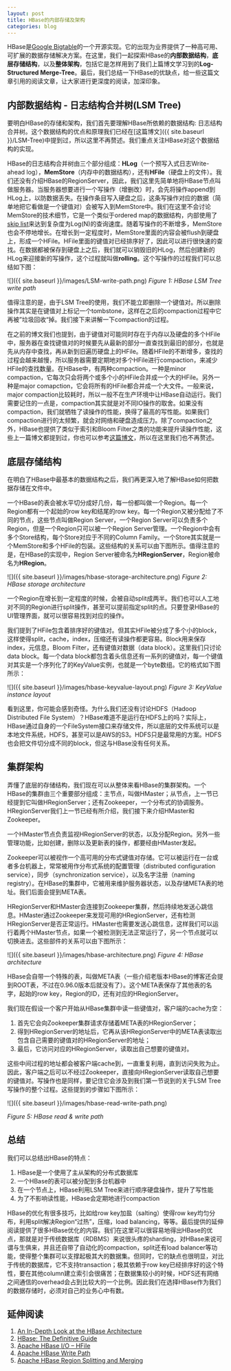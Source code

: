 ```yaml
---
layout: post
title: HBase的内部存储及架构
categories: blog
---
```


HBase是[Google Bigtable](https://research.google.com/archive/bigtable-osdi06.pdf)的一个开源实现。它的出现为业界提供了一种高可用、可扩展的数据存储解决方案。在这里，我们一起探索HBase的**内部数据结构**，**底层存储结构**，以及**整体架构**，包括它是怎样用到了我们上篇博文学习到的**Log-Structured Merge-Tree**。最后，我们总结一下HBase的优缺点，给一些这篇文章引用的阅读文章，让大家进行更深度的阅读，加深印象。

<!-- {% include_relative toc.md %} -->

## 内部数据结构 - 日志结构合并树(LSM Tree)
要明白HBase的存储和架构，我们首先要理解HBase所依赖的数据结构: 日志结构合并树。这个数据结构的优点和原理我们已经在[这篇博文]({{ site.baseurl }}/LSM-Tree)中提到过，所以这里不再赘述。我们重点关注HBase对这个数据结构的实现。

HBase的日志结构合并树由三个部分组成：**HLog**（一个预写入式日志Write-ahead log），**MemStore**（内存中的数据结构），还有**HFile**（硬盘上的文件）。我们还没有介绍HBase的RegionServer，因此，我们这里先简单地将HBase节点叫做服务器。当服务器想要进行一个写操作（增删改）时，会先将操作append到HLog上，以防数据丢失。在操作条目写入硬盘之后，这条写操作对应的数据（简单地把它看做是一个键值对）会被写入到MemStore中。我们在这里不会讨论MemStore的技术细节，它是一个类似于ordered map的数据结构，内部使用了[skip list](https://en.wikipedia.org/wiki/Skip_list)来达到复杂度为Log(N)的查询速度。随着写操作的不断增多，MemStore也会不停地增长。在增长到一定程度时，MemStore里面的内容会被flush到硬盘上，形成一个HFile。HFile里面的键值对已经排序好了，因此可以进行很快速的查找。在数据都被保存到硬盘上之后，我们就可以销毁旧的HLog，然后创建新的HLog来迎接新的写操作，这个过程就叫做**rolling**。这个写操作的过程我们可以总结如下图：


![]({{ site.baseurl }}/images/LSM-write-path.png)
*Figure 1: HBase LSM Tree write path*


值得注意的是，由于LSM Tree的使用，我们不能立即删除一个键值对。所以删除操作其实是在键值对上标记一个tombstone，这样在之后的compaction过程中它再被”垃圾回收“掉。我们接下来讲解一下compaction的过程。

在之前的博文我们也提到，由于键值对可能同时存在于内存以及硬盘的多个HFile中，服务器在查找键值对的时候要先从最新的部分一直查找到最旧的部分，也就是先从内存中查找，再从新到旧遍历硬盘上的HFile。随着HFile的不断增多，查找的过程会越来越慢，所以服务器需要定期地对多个HFile进行compaction，来减少HFile的查找数量。在HBase中，有两种compaction。一种是minor compaction，它每次只会将两个或多个小的HFile合并成一个大的HFile。另外一种是major comapction，它会将所有的HFile都合并成一个大文件。一般来说，major compaction比较耗时，所以一般不在生产环境中让HBase自动运行。我们需要记住的一点是，compaction其实就是对不同IO操作的取舍。如果没有compaction，我们就牺牲了读操作的性能，换得了最高的写性能。如果我们compaction进行的太频繁，就会对网络和硬盘造成压力。除了compaction之外，HBase也提供了类似于索引和Bloom Filter之类的功能来提升读操作性能，这些上一篇博文都提到过，你也可以参考[这篇博文](http://blog.cloudera.com/blog/2012/06/hbase-io-hfile-input-output/)，所以在这里我们也不再赘述。


## 底层存储结构
在明白了HBase中最基本的数据结构之后，我们再更深入地了解HBase如何把数据存储在文件中。

一个HBase的表会被水平切分成好几份，每一份都叫做一个Region。每一个Region都有一个起始的row key和结尾的row key。每一个Region又被分配给了不同的节点，这些节点叫做Region Server，一个Region Server可以负责多个Region，但是一个Region只可以被一个Region Server管理。一个Region中会有多个Store结构，每个Store对应于不同的Column Family。一个Store其实就是一个MemStore和多个HFile的包装。这些结构的关系可以由下图所示。值得注意的是，在HBase的实现中，Region Server被命名为**HRegionServer**，Region被命名为**HRegion**。


![]({{ site.baseurl }}/images/hbase-storage-architecture.png)
*Figure 2: HBase storage architecture*


一个Region在增长到一定程度的时候，会被自动split成两半。我们也可以人工地对不同的Region进行split操作，甚至可以提前指定split的点。只要登录HBase的UI管理界面，就可以很容易找到对应的操作。

我们提到了HFile包含着排序好的键值对。但其实HFile被分成了多个小的block，这样使得split，cache，index，压缩还有读操作都更容易。Block用来保存index，元信息，Bloom Filter，还有键值对数据（data block）。这里我们只讨论data block。每一个data block都包含着头信息还有一系列的键值对，每一个键值对其实是一个序列化了的KeyValue实例，也就是一个byte数组。它的格式如下图所示：


![]({{ site.baseurl }}/images/hbase-keyvalue-layout.png)
*Figure 3: KeyValue instance layout*


看到这里，你可能会感到奇怪。为什么我们还没有讨论HDFS（Hadoop Distributed File System）？HBase难道不是运行在HDFS上的吗？实际上，HBase通过自身的一个FileSystem接口来存储文件，所以底层的文件系统可以是本地文件系统，HDFS，甚至可以是AWS的S3。HDFS只是最常用的方案。HDFS也会把文件切分成不同的block，但这与HBase没有任何关系。


## 集群架构
弄懂了底层的存储结构，我们现在可以从整体来看HBase的集群架构。一个HBase的集群由三个重要部分组成：主节点，叫做HMaster；从节点，上一节已经提到它叫做HRegionServer；还有Zookeeper，一个分布式的协调服务。HRegionServer我们上一节已经有所介绍，我们接下来介绍HMaster和Zookeeper。

一个HMaster节点负责监视HRegionServer的状态，以及分配Region。另外一些管理功能，比如创建，删除以及更新表的操作，都要经由HMaster发起。

Zookeeper可以被视作一个高可用的分布式键值对存储。它可以被运行在一台或者多台机器上，常常被用作分布式系统的配置管理（distributed configuration service），同步（synchronization service），以及名字注册（naming registry）。在HBase的集群中，它被用来维护服务器状态，以及存储META表的地址。我们后面会提到META表。

HRegionServer和HMaster会连接到Zookeeper集群，然后持续地发送心跳信息。HMaster通过Zookeeper来发现可用的HRegionServer，还有检测HRegionServer是否正常运行。HMaster也需要发送心跳信息，这样我们可以运行着两个HMaster节点，如果一个被检测到无法正常运行了，另一个节点就可以切换进去。这些部件的关系可以由下图所示：


![]({{ site.baseurl }}/images/hbase-architecture.png)
*Figure 4: HBase architecture*


HBase会自带一个特殊的表，叫做META表（一些介绍老版本HBase的博客还会提到ROOT表，不过在0.96.0版本后就没有了）。这个META表保存了其他表的名字，起始的row key，Region的ID，还有对应的HRegionServer。

我们现在假设一个客户开始从HBase集群中读一些键值对，客户端的cache为空：
1. 首先它会向Zookeeper集群请求存储着META表的HRegionServer；
2. 得到HRegionServer的地址后，它再从该HRegionServer中的META表读取出包含自己需要的键值对的HRegionServer的地址；
3. 最后，它访问对应的HRegionServer，读取出自己想要的键值对。

这些中间过程的地址都会被客户端cache到，一直重复利用，直到访问失败为止。因此，客户端之后可以不经过Zookeeper，直接向HRegionServer读取自己想要的键值对。写操作也是同样，要记住它会涉及到我们第一节说到的关于LSM Tree写操作的整个过程。这些提到的步骤如下图所示：


![]({{ site.baseurl }}/images/hbase-read-write-path.png)

*Figure 5: HBase read & write path*



## 总结
我们可以总结出HBase的特点：
1. HBase是一个使用了主从架构的分布式数据库
2. 一个HBase的表可以被分配到多台机器中
3. 在一个节点上，HBase利用LSM Tree来进行顺序硬盘操作，提升了写性能
4. 为了不影响读性能，HBase会定期地进行compaction

HBase的优化有很多技巧，比如给row key加盐（salting）使得row key均匀分布，利用split解决Region“过热”，压缩，load balancing，等等。最后提供的延伸阅读提供了很多HBase优化的内容。我们在这里可以很容易地得出HBase的优点，那就是对于传统数据库（RDBMS）来说很头疼的sharding，对HBase来说可谓与生俱来，并且还自带了自动化的compaction，split还有load balancer等功能，使得整个集群可以支撑起极其大的数据集。但同时，它的缺点也很明显，对比于传统的数据库，它不支持transaction；极其依赖于row key已经排序好的这个特性，要在其他column建立索引会很痛苦；在数据集较小的时候，HDFS还有网络之间通信的overhead会占到比较大的一个比例。因此我们在选择HBase作为我们的数据存储时，必须对自己的业务心中有数。


## 延伸阅读
1. [An In-Depth Look at the HBase Architecture](https://mapr.com/blog/in-depth-look-hbase-architecture/)
2. [HBase: The Definitive Guide](http://shop.oreilly.com/product/0636920014348.do)
3. [Apache HBase I/O – HFile](http://blog.cloudera.com/blog/2012/06/hbase-io-hfile-input-output/)
4. [Apache HBase Write Path](http://blog.cloudera.com/blog/2012/06/hbase-write-path/)
5. [Apache HBase Region Splitting and Merging](https://hortonworks.com/blog/apache-hbase-region-splitting-and-merging/)




